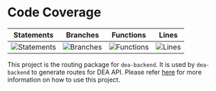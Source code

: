 # Code Coverage

| Statements                                                                         | Branches                                                                      | Functions                                                                        | Lines                                                                   |
| ---------------------------------------------------------------------------------- | ----------------------------------------------------------------------------- | -------------------------------------------------------------------------------- | ----------------------------------------------------------------------- |
| ![Statements](https://img.shields.io/badge/statements-96.27%25-brightgreen.svg?style=flat) | ![Branches](https://img.shields.io/badge/branches-79.87%25-red.svg?style=flat) | ![Functions](https://img.shields.io/badge/functions-97.88%25-brightgreen.svg?style=flat) | ![Lines](https://img.shields.io/badge/lines-95.94%25-brightgreen.svg?style=flat) |

This project is the routing package for `dea-backend`. It is used by `dea-backend` to generate routes for DEA API. Please refer [here](../dea-backend/README.md) for more information on how to use this project.
